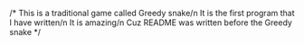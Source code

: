 /*
This is a traditional game called Greedy snake/n
It is the first program that I have written/n
It is amazing/n
Cuz README was written before the Greedy snake
*/
